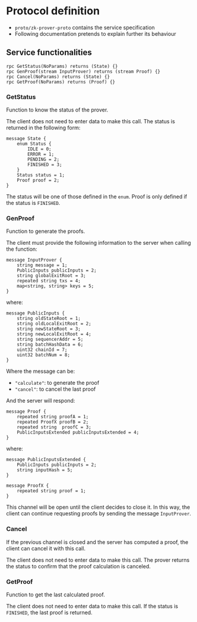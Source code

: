 # Protocol definition
- `proto/zk-prover-proto` contains the service specification
- Following documentation pretends to explain further its behaviour

## Service functionalities
```
rpc GetStatus(NoParams) returns (State) {}
rpc GenProof(stream InputProver) returns (stream Proof) {}
rpc Cancel(NoParams) returns (State) {}
rpc GetProof(NoParams) returns (Proof) {}
```

### GetStatus
Function to know the status of the prover.

The client does not need to enter data to make this call.
The status is returned in the following form:
```
message State {
    enum Status {
        IDLE = 0;
        ERROR = 1;
        PENDING = 2;
        FINISHED = 3;
    }
    Status status = 1;
    Proof proof = 2;
}
```

The status will be one of those defined in the `enum`. Proof is only defined if the status is `FINISHED`.

### GenProof
Function to generate the proofs.

The client must provide the following information to the server when calling the function:
```
message InputProver {
    string message = 1;
    PublicInputs publicInputs = 2;
    string globalExitRoot = 3;
    repeated string txs = 4;
    map<string, string> keys = 5;
}
```
where:
```
message PublicInputs {
    string oldStateRoot = 1;
    string oldLocalExitRoot = 2;
    string newStateRoot = 3;
    string newLocalExitRoot = 4;
    string sequencerAddr = 5;
    string batchHashData = 6;
    uint32 chainId = 7;
    uint32 batchNum = 8;
}
```

Where the message can be:
- `"calculate"`: to generate the proof
- `"cancel"`: to cancel the last proof

And the server will respond:
```
message Proof {
    repeated string proofA = 1;
    repeated ProofX proofB = 2;
    repeated string  proofC = 3;
    PublicInputsExtended publicInputsExtended = 4;
}
```

where:
```
message PublicInputsExtended {
    PublicInputs publicInputs = 2;
    string inputHash = 5;
}

message ProofX {
    repeated string proof = 1;
}
```

This channel will be open until the client decides to close it. In this way, the client can continue requesting proofs by sending the message `InputProver`.

### Cancel
If the previous channel is closed and the server has computed a proof, the client can cancel it with this call.

The client does not need to enter data to make this call.
The prover returns the status to confirm that the proof calculation is canceled.

### GetProof
Function to get the last calculated proof.

The client does not need to enter data to make this call.
If the status is `FINISHED`, the last proof is returned.